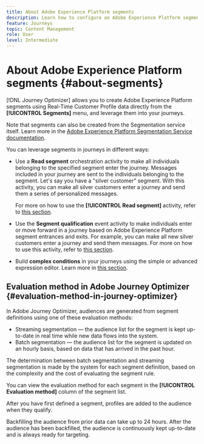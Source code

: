 ```yaml
---
title: About Adobe Experience Platform segments
description: Learn how to configure an Adobe Experience Platform segment
feature: Journeys
topic: Content Management
role: User
level: Intermediate
---
```

# About Adobe Experience Platform segments {#about-segments}

[!DNL Journey Optimizer]  allows you to create Adobe Experience Platform segments using Real-Time Customer Profile data directly from the **[!UICONTROL Segments]** menu, and leverage them into your journeys.

Note that segments can also be created from the Segmentation service itself. Learn more in the [Adobe Experience Platform Segmentation Service documentation](https://experienceleague.adobe.com/docs/experience-platform/segmentation/home.html).

You can leverage segments in journeys in different ways:

* Use a **Read segment** orchestration activity to make all individuals belonging to the specified segment enter the journey. Messages included in your journey are sent to the individuals belonging to the segment. Let's say you have a "silver customer" segment. With this activity, you can make all silver customers enter a journey and send them a series of personalized messages.

    For more on how to use the **[!UICONTROL Read segment]** activity, refer to [this section](../building-journeys/read-segment.md#configuring-segment-trigger-activity).

* Use the **Segment qualification** event activity to make individuals enter or move forward in a journey based on Adobe Experience Platform segment entrances and exits. For example, you can make all new silver customers enter a journey and send them messages. For more on how to use this activity, refer to [this section](../building-journeys/segment-qualification-events.md).

* Build **complex conditions** in your journeys using the simple or advanced expression editor. Learn more in [this section](../building-journeys/condition-activity.md#using-a-segment).

## Evaluation method in Adobe Journey Optimizer {#evaluation-method-in-journey-optimizer}

In Adobe Journey Optimizer, audiences are generated from segment definitions using one of these evaluation methods:

* Streaming segmentation — the audience list for the segment is kept up-to-date in real time while new data flows into the system.
* Batch segmentation — the audience list for the segment is updated on an hourly basis, based on data that has arrived in the past hour.

The determination between batch segmentation and streaming segmentation is made by the system for each segment definition, based on the complexity and the cost of evaluating the segment rule.

You can view the evaluation method for each segment in the **[!UICONTROL Evaluation method]** column of the segment list.

After you have first defined a segment, profiles are added to the audience when they qualify.

Backfilling the audience from prior data can take up to 24&nbsp;hours. After the audience has been backfilled, the audience is continuously kept up-to-date and is always ready for targeting.
